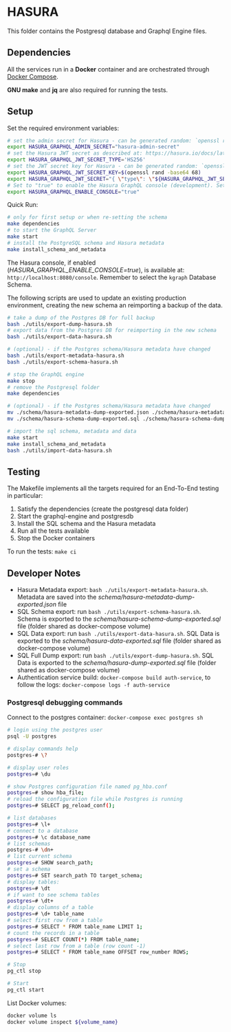 # HASURA

This folder contains the Postgresql database and Graphql Engine files.

## Dependencies

All the services run in a **Docker** container and are orchestrated through [Docker Compose](https://docs.docker.com/compose/).

**GNU make** and **jq** are also required for running the tests.

## Setup

Set the required environment variables:

```bash
# set the admin secret for Hasura - can be generated random: `openssl rand -base64 32`
export HASURA_GRAPHQL_ADMIN_SECRET="hasura-admin-secret"
# set the Hasura JWT secret as described at: https://hasura.io/docs/latest/graphql/core/auth/authentication/jwt.html, https://hasura.io/docs/latest/graphql/core/actions/codegen/python-flask.html#actions-codegen-python-flask
export HASURA_GRAPHQL_JWT_SECRET_TYPE='HS256'
# set the JWT secret key for Hasura - can be generated random: `openssl rand -base64 68`
export HASURA_GRAPHQL_JWT_SECRET_KEY=$(openssl rand -base64 68)
export HASURA_GRAPHQL_JWT_SECRET="{ \"type\": \"${HASURA_GRAPHQL_JWT_SECRET_TYPE}\", \"key\": \"${HASURA_GRAPHQL_JWT_SECRET_KEY}\" }"
# Set to "true" to enable the Hasura GraphQL console (development). Set to "false" for production.
export HASURA_GRAPHQL_ENABLE_CONSOLE="true"
```

Quick Run:

```bash
# only for first setup or when re-setting the schema
make dependencies
# to start the GraphQL Server
make start
# install the PostgreSQL schema and Hasura metadata
make install_schema_and_metadata
```

The Hasura console, if enabled (*HASURA_GRAPHQL_ENABLE_CONSOLE=true*), is available at: `http://localhost:8080/console`. Remember to select the `kgraph` Database Schema.

The following scripts are used to update an existing production environment, creating the new schema an reimporting a backup of the data.

```bash
# take a dump of the Postgres DB for full backup
bash ./utils/export-dump-hasura.sh
# export data from the Postgres DB for reimporting in the new schema
bash ./utils/export-data-hasura.sh

# (optional) - if the Postgres schema/Hasura metadata have changed
bash ./utils/export-metadata-hasura.sh
bash ./utils/export-schema-hasura.sh

# stop the GraphQL engine
make stop
# remove the Postgresql folder
make dependencies

# (optional) - if the Postgres schema/Hasura metadata have changed
mv ./schema/hasura-metadata-dump-exported.json ./schema/hasura-metadata-dump.json
mv ./schema/hasura-schema-dump-exported.sql ./schema/hasura-schema-dump.sql

# import the sql schema, metadata and data
make start
make install_schema_and_metadata
bash ./utils/import-data-hasura.sh
```

## Testing

The Makefile implements all the targets required for an End-To-End testing in particular:

1. Satisfy the dependencies (create the postgresql data folder)
2. Start the graphql-engine and postgresdb
3. Install the SQL schema and the Hasura metadata
4. Run all the tests available
5. Stop the Docker containers

To run the tests: `make ci`

## Developer Notes

- Hasura Metadata export: `bash ./utils/export-metadata-hasura.sh`. Metadata are saved into the *schema/hasura-metadata-dump-exported.json* file
- SQL Schema export: run `bash ./utils/export-schema-hasura.sh`. Schema is exported to the *schema/hasura-schema-dump-exported.sql* file (folder shared as docker-compose volume)
- SQL Data export: run `bash ./utils/export-data-hasura.sh`. SQL Data is exported to the *schema/hasura-data-exported.sql* file (folder shared as docker-compose volume)
- SQL Full Dump export: run `bash ./utils/export-dump-hasura.sh`. SQL Data is exported to the *schema/hasura-dump-exported.sql* file (folder shared as docker-compose volume)
- Authentication service build: `docker-compose build auth-service`, to follow the logs: `docker-compose logs -f auth-service`

### Postgresql debugging commands

Connect to the postgres container: `docker-compose exec postgres sh`

```bash
# login using the postgres user
psql -U postgres

# display commands help
postgres-# \?

# display user roles
postgres=# \du

# show Postgres configuration file named pg_hba.conf 
postgres=# show hba_file;
# reload the configuration file while Postgres is running
postgres=# SELECT pg_reload_conf();

# list databases
postgres=# \l+
# connect to a database
postgres=# \c database_name
# list schemas
postgres-# \dn+
# list current schema
postgres=# SHOW search_path;
# set a schema
postgres=# SET search_path TO target_schema;
# display tables:
postgres=# \dt
# if want to see schema tables
postgres=# \dt+
# display columns of a table
postgres=# \d+ table_name
# select first row from a table
postgres=# SELECT * FROM table_name LIMIT 1;
# count the records in a table
postgres=# SELECT COUNT(*) FROM table_name;
# select last row from a table (row count -1)
postgres=# SELECT * FROM table_name OFFSET row_number ROWS;

# Stop
pg_ctl stop

# Start
pg_ctl start
```

List Docker volumes:

```bash
docker volume ls
docker volume inspect ${volume_name}
```
